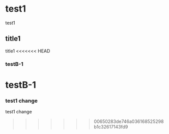 # test1
test1
## title1
title1
<<<<<<< HEAD
### testB-1
testB-1
=======
### test1 change
test1 change
>>>>>>> 00650283de746a036168525298b1c32617143fd9
